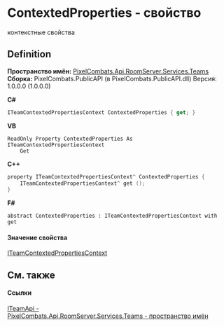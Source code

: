 # ContextedProperties - свойство


контекстные свойства



## Definition
**Пространство имён:** <a href="7587643b-f6ff-4512-becd-cc6af1ddbef0">PixelCombats.Api.RoomServer.Services.Teams</a>  
**Сборка:** PixelCombats.PublicAPI (в PixelCombats.PublicAPI.dll) Версия: 1.0.0.0 (1.0.0.0)

**C#**
``` C#
ITeamContextedPropertiesContext ContextedProperties { get; }
```
**VB**
``` VB
ReadOnly Property ContextedProperties As ITeamContextedPropertiesContext
	Get
```
**C++**
``` C++
property ITeamContextedPropertiesContext^ ContextedProperties {
	ITeamContextedPropertiesContext^ get ();
}
```
**F#**
``` F#
abstract ContextedProperties : ITeamContextedPropertiesContext with get
```



#### Значение свойства
<a href="75c99995-17d9-0c4b-a57c-756a3680424c">ITeamContextedPropertiesContext</a>

## См. также


#### Ссылки
<a href="a3487b23-3eb6-2d7d-d40d-3390ab0d53dc">ITeamApi - </a>  
<a href="7587643b-f6ff-4512-becd-cc6af1ddbef0">PixelCombats.Api.RoomServer.Services.Teams - пространство имён</a>  
